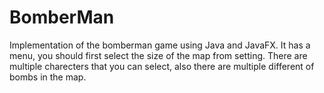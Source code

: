 # BomberMan
Implementation of the bomberman game using Java and JavaFX. 
It has a menu, you should first select the size of the map from setting. There are multiple charecters that you can select, also there are multiple different of bombs in the map. 
